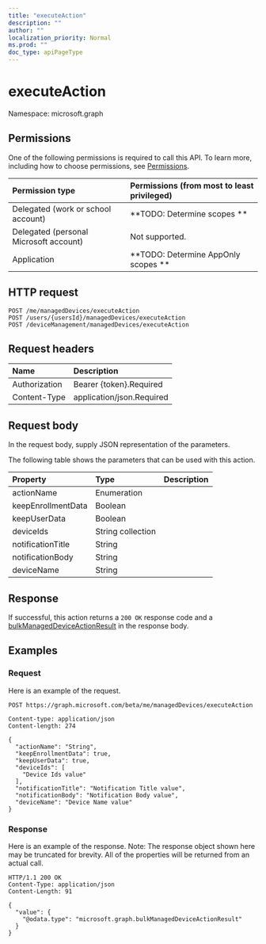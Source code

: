 ```yaml
---
title: "executeAction"
description: ""
author: ""
localization_priority: Normal
ms.prod: ""
doc_type: apiPageType
---
```


# executeAction

Namespace: microsoft.graph



## Permissions
One of the following permissions is required to call this API. To learn more, including how to choose permissions, see [Permissions](/concepts/permissions-reference.md).

|Permission type|Permissions (from most to least privileged)|
|:---|:---|
|Delegated (work or school account)|**TODO: Determine scopes **|
|Delegated (personal Microsoft account)|Not supported.|
|Application|**TODO: Determine AppOnly scopes **|

## HTTP request
<!-- {
  "blockType": "ignored"
}
-->
``` http
POST /me/managedDevices/executeAction
POST /users/{usersId}/managedDevices/executeAction
POST /deviceManagement/managedDevices/executeAction
```

## Request headers
|Name|Description|
|:---|:---|
|Authorization|Bearer {token}.Required|
|Content-Type|application/json.Required|

## Request body
In the request body, supply JSON representation of the parameters.

The following table shows the parameters that can be used with this action.

|Property|Type|Description|
|:---|:---|:---|
|actionName|Enumeration||
|keepEnrollmentData|Boolean||
|keepUserData|Boolean||
|deviceIds|String collection||
|notificationTitle|String||
|notificationBody|String||
|deviceName|String||



## Response
If successful, this action returns a `200 OK` response code and a [bulkManagedDeviceActionResult](../resources/bulkmanageddeviceactionresult.md) in the response body.

## Examples

### Request
Here is an example of the request.
<!-- {
  "blockType": "request",
  "name": "manageddevice_executeaction"
}
-->
``` http
POST https://graph.microsoft.com/beta/me/managedDevices/executeAction

Content-type: application/json
Content-length: 274

{
  "actionName": "String",
  "keepEnrollmentData": true,
  "keepUserData": true,
  "deviceIds": [
    "Device Ids value"
  ],
  "notificationTitle": "Notification Title value",
  "notificationBody": "Notification Body value",
  "deviceName": "Device Name value"
}
```

### Response
Here is an example of the response. Note: The response object shown here may be truncated for brevity. All of the properties will be returned from an actual call.
<!-- {
  "blockType": "response",
  "truncated": true,
  "@odata.type": "microsoft.graph.bulkmanageddeviceactionresult"
}
-->
``` http
HTTP/1.1 200 OK
Content-Type: application/json
Content-Length: 91

{
  "value": {
    "@odata.type": "microsoft.graph.bulkManagedDeviceActionResult"
  }
}
```


